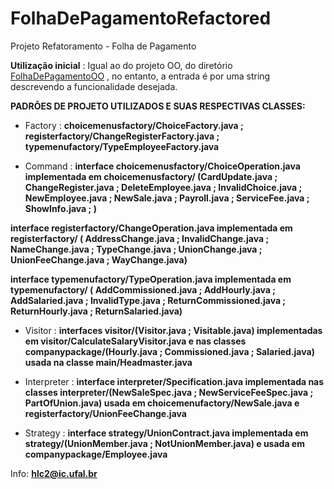 # FolhaDePagamentoRefactored

Projeto Refatoramento - Folha de Pagamento

**Utilização inicial** : Igual ao do projeto OO, do diretório [FolhaDePagamentoOO](https://github.com/hglps/FolhaDePagamentoOO/) , 
no entanto, a entrada é por uma string descrevendo a funcionalidade desejada.

**PADRÕES DE PROJETO UTILIZADOS E SUAS RESPECTIVAS CLASSES:**

* Factory : **choicemenusfactory/ChoiceFactory.java ; registerfactory/ChangeRegisterFactory.java ; typemenufactory/TypeEmployeeFactory.java**

* Command : **interface choicemenusfactory/ChoiceOperation.java implementada em choicemenusfactory/
(CardUpdate.java ; ChangeRegister.java ; DeleteEmployee.java ; InvalidChoice.java ; NewEmployee.java ; 
NewSale.java ; Payroll.java ; ServiceFee.java ; ShowInfo.java ; )**

**interface registerfactory/ChangeOperation.java implementada em registerfactory/ (	AddressChange.java ;  InvalidChange.java ; NameChange.java ; TypeChange.java ; UnionChange.java ; UnionFeeChange.java ; WayChange.java)**

**interface typemenufactory/TypeOperation.java implementada em typemenufactory/ (   	AddCommissioned.java ;
	AddHourly.java 	;
	AddSalaried.java 	;
	InvalidType.java 	;
	ReturnCommissioned.java	;
	ReturnHourly.java 	;
	ReturnSalaried.java)**
  
* Visitor : **interfaces visitor/(Visitor.java ; Visitable.java) implementadas em visitor/CalculateSalaryVisitor.java e nas classes companypackage/(Hourly.java ; Commissioned.java ; Salaried.java) usada na classe main/Headmaster.java**

* Interpreter : **interface interpreter/Specification.java implementada nas classes interpreter/(NewSaleSpec.java ; NewServiceFeeSpec.java ; PartOfUnion.java) usada em choicemenufactory/NewSale.java e registerfactory/UnionFeeChange.java**

* Strategy : **interface strategy/UnionContract.java implementada em strategy/(UnionMember.java ; NotUnionMember.java) e usada em companypackage/Employee.java**



Info: **hlc2@ic.ufal.br**
